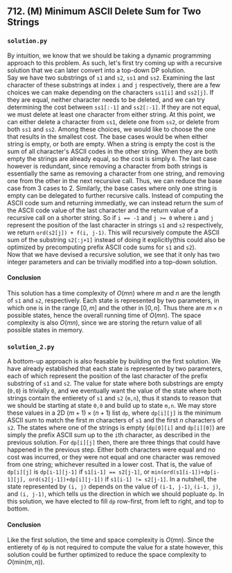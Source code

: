 ## 712. (M) Minimum ASCII Delete Sum for Two Strings

### `solution.py`
By intuition, we know that we should be taking a dynamic programming approach to this problem. As such, let's first try coming up with a recursive solution that we can later convert into a top-down DP solution.  
Say we have two substrings of `s1` and `s2`, `ss1` and `ss2`. Examining the last character of these substrings at index `i` and `j` respectively, there are a few choices we can make depending on the characters `ss1[i]` and `ss2[j]`. If they are equal, neither character needs to be deleted, and we can try determining the cost between `ss1[:-1]` and `ss2[:-1]`. If they are not equal, we must delete at least one character from either string. At this point, we can either delete a character from `ss1`, delete one from `ss2`, or delete from both `ss1` and `ss2`. Among these choices, we would like to choose the one that results in the smallest cost. The base cases would be when either string is empty, or both are empty. When a string is empty the cost is the sum of all character's ASCII codes in the other string. When they are both empty the strings are already equal, so the cost is simply `0`. The last case however is redundant, since removing a character from both strings is essentially the same as removing a character from one string, and removing one from the other in the next recursive call. Thus, we can reduce the base case from 3 cases to 2. Similarly, the base cases where only one string is empty can be delegated to further recursive calls. Instead of computing the ASCII code sum and returning immediatly, we can instead return the sum of the ASCII code value of the last character and the return value of a recursive call on a shorter string. So if `i == -1` and `j >= 0` where `i` and `j` represent the position of the last character in strings `s1` and `s2` respectively, we return `ord(s2[j]) + f(i, j-1)`. This will recursively compute the ASCII sum of the substring `s2[:j+1]` instead of doing it explicitly(this could also be optimized by precomputing prefix ASCII code sums for `s1` and `s2`).  
Now that we have devised a recursive solution, we see that it only has two integer parameters and can be trivially modified into a top-down solution.  

#### Conclusion
This solution has a time complexity of $O(mn)$ where $m$ and $n$ are the length of `s1` and `s2`, respectively. Each state is represented by two parameters, in which one is in the range $[0,m]$ and the other in $[0,n]$. Thus there are $m\times n$ possible states, hence the overall running time of $O(mn)$. The space complexity is also $O(mn)$, since we are storing the return value of all possible states in memory.  
  


### `solution_2.py`
A bottom-up approach is also feasable by building on the first solution. We have already established that each state is represented by two parameters, each of which represent the position of the last character of the prefix substring of `s1` and `s2`. The value for state where both substrings are empty (`0,0`) is trivially `0`, and we eventually want the value of the state where both strings contain the entierety of `s1` and `s2` (`m,n`), thus it stands to reason that we should be starting at state `0,0` and build up to state `m,n`. We may store these values in a 2D $(m+1)\times (n+1)$ list `dp`, where `dp[i][j]` is the minimum ASCII sum to match the first $m$ characters of `s1` and the first $n$ characters of `s2`. The states where one of the strings is empty (`dp[0][i]` and `dp[i][0]`) are simply the prefix ASCII sum up to the `i`th character, as described in the previous solution. For `dp[i][j]` then, there are three things that could have happened in the previous step. Either both characters were equal and no cost was incurred, or they were not equal and one character was removed from one string; whichever resulted in a lower cost. That is, the value of `dp[i][j]` is `dp[i-1][j-1]` if `s1[i-1] == s2[j-1]`, or `min(ord(s1[i-1])+dp[i-1][j], ord(s2[j-1])+dp[i][j-1])` if `s1[i-1] != s2[j-1]`. In a nutshell, the state represented by `(i, j)` depends on the value of `(i-1, j-1)`, `(i-1, j)`, and `(i, j-1)`, which tells us the direction in which we should popluate `dp`. In this solution, we have elected to fill `dp` row-first, from left to right, and top to bottom.  

#### Conclusion
Like the first solution, the time and space complexity is $O(mn)$. Since the entierety of `dp` is not required to compute the value for a state however, this solution could be further optimized to reduce the space complexity to $O(\text{min}(m,n))$.  
  

